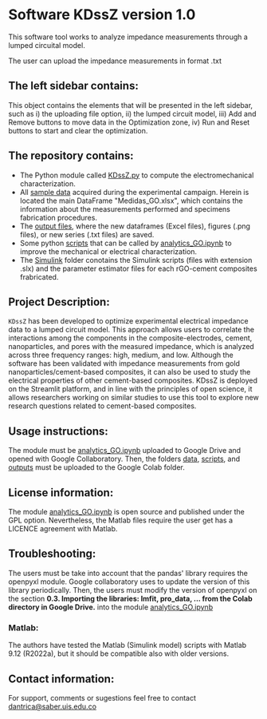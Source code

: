 # Software KDssZ version 1.0

This software tool works to analyze impedance measurements through a lumped circuital model.

The user can upload the impedance measurements in format .txt

## The left sidebar contains:

This object contains the elements that will be presented in the left sidebar, such as i) the uploading file option, ii) the lumped circuit model, iii) Add and Remove buttons to move data in the Optimization zone, iv) Run and Reset buttons to start and clear the optimization.



## The repository contains:

- The Python module called [KDssZ.py]([analytics_GO.ipynb](https://github.com/dantrica/Streamlit_cement_impedance/blob/main/KDssZ.py)) to compute the electromechanical characterization.
- All [sample data](/data) acquired during the experimental campaign. Herein is located the main DataFrame "Medidas_GO.xlsx", which contains the information about the measurements performed and specimens fabrication procedures.
- The [output files](/outputs), where the new dataframes (Excel files), figures (.png files), or new series (.txt files) are saved.
- Some python [scripts](scripts) that can be called by [analytics_GO.ipynb](analytics_GO.ipynb) to improve the mechanical or electrical characterization.
- The [Simulink](/Simulink) folder conotains the Simulink scripts (files with extension .slx) and the parameter estimator files for each rGO-cement composites frabricated.

## Project Description: 

$\texttt{KDssZ}$ has been developed to optimize experimental electrical impedance data to a lumped circuit model. This approach allows users to correlate the interactions among the components in the composite-electrodes, cement, nanoparticles, and pores with the measured impedance, which is analyzed across three frequency ranges: high, medium, and low. Although the software has been validated with impedance measurements from gold nanoparticles/cement-based composites, it can also be used to study the electrical properties of other cement-based composites. KDssZ is deployed on the Streamlit platform, and in line with the principles of open science, it allows researchers working on similar studies to use this tool to explore new research questions related to cement-based composites.

## Usage instructions:

The module must be [analytics_GO.ipynb](analytics_GO.ipynb) uploaded to Google Drive and opened with Google Collaboratory. Then, the folders [data](/data), [scripts](/scripts), and [outputs](/outputs) must be uploaded to the Google Colab folder. 

## License information:

The module [analytics_GO.ipynb](analytics_GO.ipynb) is open source and published under the GPL option. Nevertheless, the Matlab files require the user get has a LICENCE agreement with Matlab.

## Troubleshooting:

The users must be take into account that the pandas' library requires the openpyxl module. Google collaboratory uses to update the version of this library periodically. Then, the users must modify the version of openpyxl on the section <b>0.3. Importing the libraries: lmfit, pro_data, ... from the Colab directory in Google Drive.</b> into the module [analytics_GO.ipynb](analytics_GO.ipynb)

### Matlab:
The authors have tested the Matlab (Simulink model) scripts with Matlab 9.12 (R2022a), but it should be compatible also with older versions.


## Contact information:

For support, comments or sugestions feel free to contact dantrica@saber.uis.edu.co
